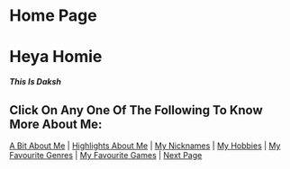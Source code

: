 # Home Page

# Heya Homie 
***__This Is Daksh__*** 

## Click On Any One Of The Following To Know More About Me:

[A Bit About Me](/abt.md) | [Highlights About Me](/highlights.md) | [My Nicknames](/nicks.md) | [My Hobbies](/hobbie.md) | [My Favourite Genres](/genres.md) | [My Favourite Games](/games.md) | [Next Page](/abt.md)
